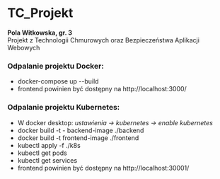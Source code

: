 # TC_Projekt

**Pola Witkowska, gr. 3**\
Projekt z Technologii Chmurowych oraz Bezpieczeństwa Aplikacji Webowych

### Odpalanie projektu Docker:

- docker-compose up --build
- frontend powinien być dostępny na http://localhost:3000/

### Odpalanie projektu Kubernetes:

- W docker desktop: _ustawienia -> kubernetes -> enable kubernetes_
- docker build -t - backend-image ./backend
- docker build -t frontend-image ./frontend
- kubectl apply -f ./k8s
- kubectl get pods
- kubectl get services
- frontend powinien być dostępny na http://localhost:30001/
